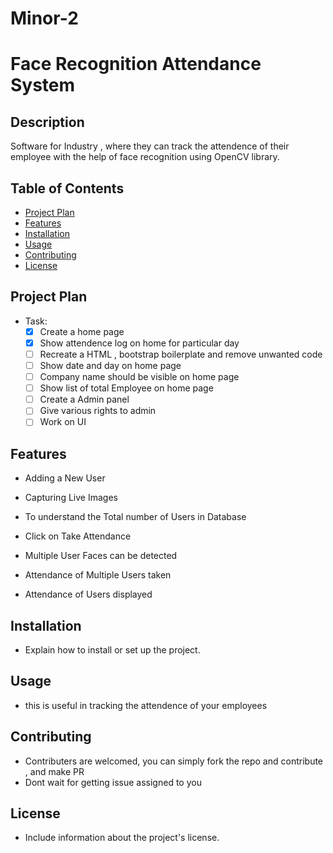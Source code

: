 # Minor-2
# Face Recognition Attendance System 

## Description
Software for Industry , where they can track the attendence of their employee with the help of face recognition using OpenCV library.

## Table of Contents
- [Project Plan](#project-plan)
- [Features](#features)
- [Installation](#installation)
- [Usage](#usage)
- [Contributing](#contributing)
- [License](#license)

## Project Plan
- Task:
  - [x] Create a home page
  - [x] Show attendence log on home for particular day
  - [ ] Recreate a HTML , bootstrap boilerplate and remove unwanted code
  - [ ] Show date and day on home page
  - [ ] Company name should be visible on home page
  - [ ] Show list of total Employee on home page
  - [ ] Create a Admin panel
  - [ ] Give various rights to admin 
  - [ ] Work on UI

## Features
- Adding a New User

-	Capturing Live Images

-	To understand the Total number of Users in Database
  
-	Click on Take Attendance 

-	Multiple User Faces can be detected

-	Attendance of Multiple Users taken

-	Attendance of Users displayed

## Installation
- Explain how to install or set up the project.

## Usage
- this is useful in tracking the attendence of your employees

## Contributing
- Contributers are welcomed, you can simply fork the repo and contribute , and make PR
- Dont wait for getting issue assigned to you
## License
- Include information about the project's license.
